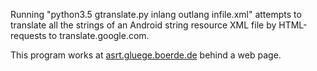 Running "python3.5 gtranslate.py inlang outlang infile.xml" attempts to translate all the strings
of an Android string resource XML file by HTML-requests to translate.google.com.

This program works at [asrt.gluege.boerde.de](astr.gluege.boerde.de) behind a web page.
